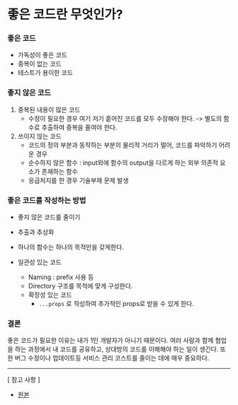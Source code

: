 # 좋은 코드란 무엇인가?

### 좋은 코드

- 가독성이 좋은 코드
- 중복이 없는 코드
- 테스트가 용이한 코드



### 좋지 않은 코드

1. 중복된 내용이 많은 코드
   - 수정이 필요한 경우 여기 저기 흩어진 코드를 모두 수정해야 한다. -> 별도의 함수로 추출하여 중복을 줄여야 한다.
2. 쓰이지 않는 코드
   - 코드의 정의 부분과 동작하는 부분의 물리적 거리가 멀어, 코드를 파악하기 어려운 경우
   - 순수하지 않은 함수 : input외에 함수의 output을 다르게 하는 외부 의존적 요소가 존재하는 함수
   - 응급처지를 한 경우 기술부채 문제 발생



### 좋은 코드를 작성하는 방법

- 좋지 않은 코드를 줄이기

- 추출과 추상화
- 하나의 함수는 하나의 목적만을 갖게한다.
- 일관성 있는 코드
  - Naming : prefix 사용 등
  - Directory 구조를 목적에 맞게 구성한다.
  - 확장성 있는 코드
    - `...props` 로 작성하여 추가적인 props로 받을 수 있게 한다.



### 결론

좋은 코드가 필요한 이유는 내가 1인 개발자가 아니기 때문이다. 여러 사람과 함께 협업을 하는 과정에서 내 코드를 공유하고, 상대방의 코드를 이해해야 하는 일이 생긴다. 또한 버그 수정이나 업데이트등 서비스 관리 코스트를 줄이는 데에 매우 중요하다.



------

[ 참고 사항 ]

- [원본](https://jbee.io/etc/what-is-good-code/)


